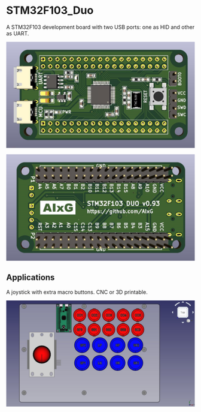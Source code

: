 # STM32F103_Duo
A STM32F103 development board with two USB ports: one as HID and other as UART.

![STM32F103 Duo top](https://raw.githubusercontent.com/AIxG/STM32F103_Duo/master/images/top.jpg)

![STM32F103 Duo bottom](https://raw.githubusercontent.com/AIxG/STM32F103_Duo/master/images/bottom.jpg)


## Applications

A joystick with extra macro buttons. CNC or 3D printable.

![joystick](https://raw.githubusercontent.com/AIxG/STM32F103_Duo/master/images/joystick.jpg)